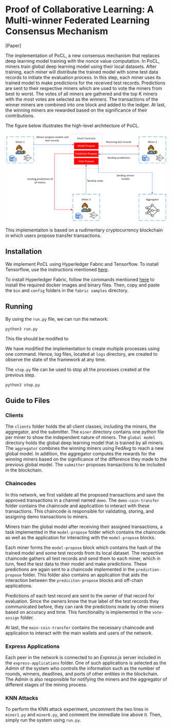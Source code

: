 # Proof of Collaborative Learning: A Multi-winner Federated Learning Consensus Mechanism

[Paper] 


The implementation of PoCL, a new consensus mechanism that replaces deep learning model training with the nonce value computation.
In PoCL, miners train global deep learning model using their local datasets. After training, each miner will distribute the trained model with some test data records to initiate the evaluation process. In this step, each miner uses its trained model to make predictions for the received test records. Predictions are sent to their respective miners which are used to vote the miners from best to worst. The votes of all miners are gathered and the top K miners with the most votes are selected as the winners. The transactions of the winner miners are combined into one block and added to the ledger. At last, the winning miners are rewarded based on the significance of their contributions.

The figure below illustrates the high-level architecture of PoCL.

![Design](./figures/Design%201.png "Title")

This implementaiton is based on a rudimentary cryptocurrency blockchain in which users propose transfer transactions. 
## Installation
We implement PoCL using Hyperledger Fabric and Tensorflow.
To install Tensorflow, use the instructions mentioned [here](https://www.tensorflow.org/install/pip).

To install Hyperledger Fabric, follow the commands mentioned [here](https://hyperledger-fabric.readthedocs.io/en/release-2.5/getting_started.html) to install the required docker images and binary files. Then, copy and paste the `bin` and `config` folders in the `fabric samples` directory.


## Running
By using the `run.py` file, we can run the network:

```
python3 run.py
```
This file should be modifed to 


We have modified the implementation to create multiple processes using one command. Hence, log files, located at `logs` directory, are created to observe the state of the framework at any time. 

The `stop.py` file can be used to stop all the processes created at the previous step.
```
python3 stop.py
```

## Guide to Files

### Clients
The `clients` folder holds the all client classes, including the miners, the aggregator, and the submitter. The `miner` directory contains one python file per miner to show the independent nature of miners. The `global model` directory holds the global deep learning model that is trained by all miners. The `aggregator` combines the winning miners using FedAvg to reach a new global model. In addition, the aggregator computes the rewards for the winning miners based on the significance of the difference they made to the previous global model. The `submitter` proposes transactions to be included in the blockchain.

### Chaincodes
In this network, we first validate all the proposed transactions and save the approved transactions in a channel named `demo`. The `demo-coin-transfer` folder contains the chaincode and applicattion to interact with these transactions. This chaincode is responsible for validating, storing, and assigning demo transactions to miners.

Miners train the global model after receiving their assigned transactions, a task implemented in the `model-propose` folder which contains the chaincode as well as the application for interacting with the `model-propose` blocks.

Each miner forms the `model-propose` block which contains the hash of the trained model and some test records from its local dataset. The recpective chaincode gathers all test records and send them to each miner, which in turn, feed the test data to their model and make predictions. These predictions are again sent to a chaincode implemented in the `prediction-propose` folder. This folder also contains an application that aids the interaction between the `prediciton-propose` blocks and off-chain applications.

Predictions of each test record are sent to the owner of that record for evaluation. Since the owners know the true label of the test records they communicated before, they can rank the predictions made by other miners based on accuracy and time. This functionality is implemented in the `vote-assign` folder.

At last, the `main-coin-transfer` contains the necessary chaincode and application to interact with the main wallets and users of the network.

### Express Applications
Each peer in the network is connected to an *Express.js* server included in the `express-applications` folder. One of such applications is selected as the *Admin* of the system who controls the information such as the number of rounds, winners, deadlines, and ports of other entities in the blockchain. The Admin is also responsible for notifying the miners and the aggregator of different stages of the mining process.

### KNN Attacks
To perform the KNN attack experiment, uncomment the two lines in `miner1.py` and `miner6.py`, and comment the immediate line above it. Then, simply run the system using `run.py`.



